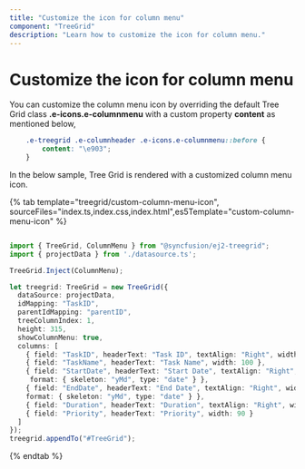 ```yaml
---
title: "Customize the icon for column menu"
component: "TreeGrid"
description: "Learn how to customize the icon for column menu."
---
```


# Customize the icon for column menu

You can customize the column menu icon by overriding the default Tree Grid class **.e-icons.e-columnmenu** with a custom property **content** as mentioned below,

```css
    .e-treegrid .e-columnheader .e-icons.e-columnmenu::before {
        content: "\e903";
    }
```

In the below sample, Tree Grid is rendered with a customized column menu icon.

{% tab template="treegrid/custom-column-menu-icon", sourceFiles="index.ts,index.css,index.html",es5Template="custom-column-menu-icon" %}

```typescript

import { TreeGrid, ColumnMenu } from "@syncfusion/ej2-treegrid";
import { projectData } from './datasource.ts';

TreeGrid.Inject(ColumnMenu);

let treegrid: TreeGrid = new TreeGrid({
  dataSource: projectData,
  idMapping: "TaskID",
  parentIdMapping: "parentID",
  treeColumnIndex: 1,
  height: 315,
  showColumnMenu: true,
  columns: [
    { field: "TaskID", headerText: "Task ID", textAlign: "Right", width: 70 },
    { field: "TaskName", headerText: "Task Name", width: 100 },
    { field: "StartDate", headerText: "Start Date", textAlign: "Right", width: 90,
     format: { skeleton: "yMd", type: "date" } },
    { field: "EndDate", headerText: "End Date", textAlign: "Right", width: 90,
    format: { skeleton: "yMd", type: "date" } },
    { field: "Duration", headerText: "Duration", textAlign: "Right", width: 90 },
    { field: "Priority", headerText: "Priority", width: 90 }
  ]
});
treegrid.appendTo("#TreeGrid");

```

{% endtab %}